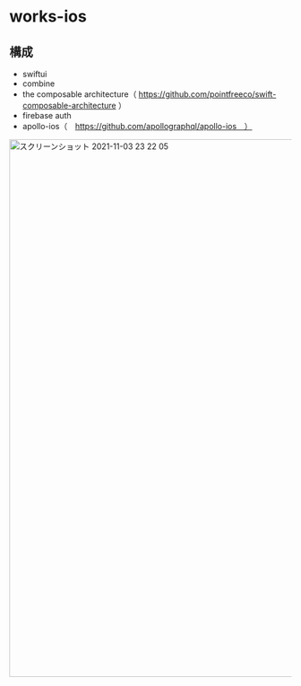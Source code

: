 # works-ios

## 構成

- swiftui
- combine
- the composable architecture（ https://github.com/pointfreeco/swift-composable-architecture ）
- firebase auth
- apollo-ios（　https://github.com/apollographql/apollo-ios　）

<img width="958" alt="スクリーンショット 2021-11-03 23 22 05" src="https://user-images.githubusercontent.com/2268288/140080356-f88a77a0-ce33-4d2e-b35f-efaad8591a0f.png">
